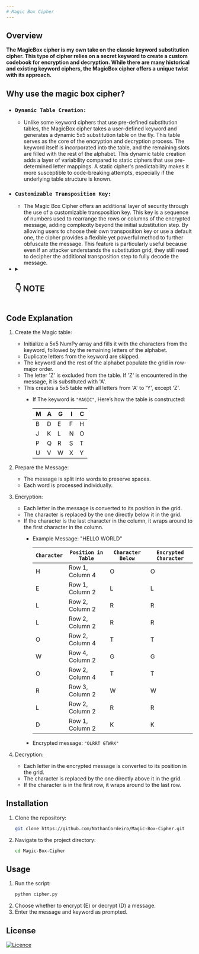 ```yaml
---
# Magic Box Cipher
---
```


## Overview
**The MagicBox cipher is my own take on the classic keyword substitution cipher.  This type of cipher relies on a secret keyword to create a custom codebook for encryption and decryption. While there are many historical and existing keyword ciphers, the MagicBox cipher offers a unique twist with its approach.**

## Why use the magic box cipher?
  - ### `Dynamic Table Creation:`
      - Unlike some keyword ciphers that use pre-defined substitution tables, the MagicBox cipher takes a user-defined keyword and generates a dynamic 5x5 substitution table on the fly. This table serves as the core of the encryption and decryption process. The keyword itself is incorporated into the table, and the remaining slots are filled with the rest of the alphabet. This dynamic table creation adds a layer of variability compared to static ciphers that use pre-determined letter mappings. A static cipher's predictability makes it more susceptible to code-breaking attempts, especially if the underlying table structure is known.

  - ### `Customizable Transposition Key:`
      - The Magic Box Cipher offers an additional layer of security through the use of a customizable transposition key. This key is a sequence of numbers used to rearrange the rows or columns of the encrypted message, adding complexity beyond the initial substitution step. By allowing users to choose their own transposition key or use a default one, the cipher provides a flexible yet powerful method to further obfuscate the message. This feature is particularly useful because even if an attacker understands the substitution grid, they still need to decipher the additional transposition step to fully decode the message.

  - <details>

    <summary>  <h2> 👇 NOTE</h2> </summary>

       
       | *While the MagicBox cipher offers a fun and educational way to explore cryptography, it's important to acknowledge its limitations. For truly secure communication, especially when dealing with                sensitive information, stronger encryption algorithms are recommended. However, for specific use cases where a layer of basic obscurity is desired, the MagicBox cipher can be a useful tool.* |
       |:--|

    ---
    </details>

## Code Explanation
1. Create the Magic table:
   - Initialize a 5x5 NumPy array and fills it with the characters from the keyword, followed by the remaining letters of the alphabet.
   - Duplicate letters from the keyword are skipped.
   - The keyword and the rest of the alphabet populate the grid in row-major order.
   - The letter 'Z' is excluded from the table. If 'Z' is encountered in the message, it is substituted with 'A'.
   - This creates a 5x5 table with all letters from 'A' to 'Y', except 'Z'.
       - If The keyword is `"MAGIC"`, Here’s how the table is constructed:
       
         | M | A | G | I | C |
         |---|---|---|---|---|
         | B | D | E | F | H |
         | J | K | L | N | O |
         | P | Q | R | S | T |
         | U | V | W | X | Y |

  2. Prepare the Message:
       - The message is split into words to preserve spaces.
       - Each word is processed individually.

  3. Encryption:
       - Each letter in the message is converted to its position in the grid.
       - The character is replaced by the one directly below it in the grid.
       - If the character is the last character in the column, it wraps around to the first character in the column.
           - Example Message: "HELLO WORLD"

             | `Character` | `Position in Table` | `Character Below` | `Encrypted Character` |
             |-----------|-------------------|-----------------|---------------------|
             |     H     |  Row 1, Column 4  |        O        |          O          |
             |     E     |  Row 1, Column 2  |        L        |          L          |
             |     L     |  Row 2, Column 2  |        R        |          R          |
             |     L     |  Row 2, Column 2  |        R        |          R          |
             |     O     |  Row 2, Column 4  |        T        |          T          |
             |     W     |  Row 4, Column 2  |        G        |          G          |
             |     O     |  Row 2, Column 4  |        T        |          T          |
             |     R     |  Row 3, Column 2  |        W        |          W          |
             |     L     |  Row 2, Column 2  |        R        |          R          |
             |     D     |  Row 1, Column 2  |        K        |          K          |

            - Encrypted message: `"OLRRT GTWRK"`
      
  4. Decryption:
       - Each letter in the encrypted message is converted to its position in the grid.
       - The character is replaced by the one directly above it in the grid.
       - If the character is in the first row, it wraps around to the last row.

## Installation
1. Clone the repository:
   ```sh
   git clone https://github.com/NathanCordeiro/Magic-Box-Cipher.git
   ```
2. Navigate to the project directory:
   ```sh
   cd Magic-Box-Cipher
   ```
## Usage
1. Run the script:
   ```sh
   python cipher.py
   ```
2. Choose whether to encrypt (E) or decrypt (D) a message.
3. Enter the message and keyword as prompted.

## License
[![Licence](https://img.shields.io/github/license/Ileriayo/markdown-badges?style=for-the-badge)](./LICENSE)
